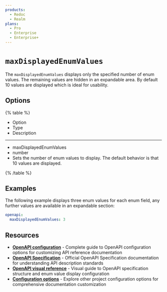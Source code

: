 ```yaml
---
products:
  - Redoc
  - Realm
plans:
  - Pro
  - Enterprise
  - Enterprise+
---
```

# `maxDisplayedEnumValues`

The `maxDisplayedEnumValues` displays only the specified number of enum values. The remaining values are hidden in an expandable area. By default 10 values are displayed which is ideal for usability.

## Options

{% table %}

* Option
* Type
* Description

---

* maxDisplayedEnumValues
* number
* Sets the number of enum values to display. The default behavior is that 10 values are displayed.

{% /table %}

## Examples

The following example displays three enum values for each enum field, any further values are available in an expandable section:

```yaml {% title="redocly.yaml" %}
openapi:
  maxDisplayedEnumValues: 3
```

## Resources

- **[OpenAPI configuration](./index.md)** - Complete guide to OpenAPI configuration options for customizing API reference documentation
- **[OpenAPI Specification](https://spec.openapis.org/oas/latest.html)** - Official OpenAPI Specification documentation for understanding API description standards
- **[OpenAPI visual reference](https://redocly.com/learn/openapi/openapi-visual-reference)** - Visual guide to OpenAPI specification structure and enum value display configuration
- **[Configuration options](../index.md)** - Explore other project configuration options for comprehensive documentation customization
